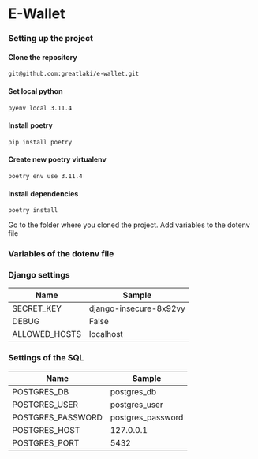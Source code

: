 # E-Wallet

### Setting up the project

#### Clone the repository
`git@github.com:greatlaki/e-wallet.git`

#### Set local python
`pyenv local 3.11.4`<br>
#### Install poetry
`pip install poetry`<br>
#### Create new poetry virtualenv
`poetry env use 3.11.4`<br>
#### Install dependencies
`poetry install`

Go to the folder where you cloned the project. Add variables to the dotenv file
### Variables of the dotenv file

### Django settings

| Name          | Sample                 |
|---------------|------------------------|
| SECRET_KEY    | django-insecure-8x92vy |
| DEBUG         | False                  |
| ALLOWED_HOSTS | localhost              |

### Settings of the SQL

| Name              | Sample            |
|-------------------|-------------------|
| POSTGRES_DB       | postgres_db       |
| POSTGRES_USER     | postgres_user     |
| POSTGRES_PASSWORD | postgres_password |
| POSTGRES_HOST     | 127.0.0.1         |
| POSTGRES_PORT     | 5432              |
